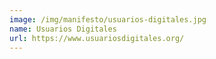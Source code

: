 ```yaml
---
image: /img/manifesto/usuarios-digitales.jpg
name: Usuarios Digitales
url: https://www.usuariosdigitales.org/
---
```

